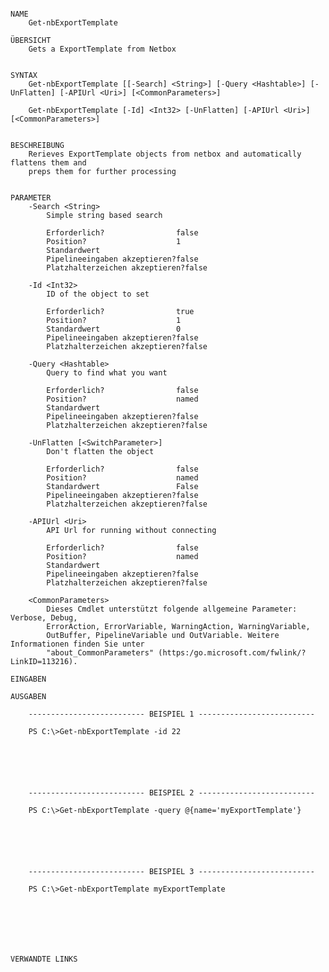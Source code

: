 ﻿```

NAME
    Get-nbExportTemplate
    
ÜBERSICHT
    Gets a ExportTemplate from Netbox
    
    
SYNTAX
    Get-nbExportTemplate [[-Search] <String>] [-Query <Hashtable>] [-UnFlatten] [-APIUrl <Uri>] [<CommonParameters>]
    
    Get-nbExportTemplate [-Id] <Int32> [-UnFlatten] [-APIUrl <Uri>] [<CommonParameters>]
    
    
BESCHREIBUNG
    Rerieves ExportTemplate objects from netbox and automatically flattens them and
    preps them for further processing
    

PARAMETER
    -Search <String>
        Simple string based search
        
        Erforderlich?                false
        Position?                    1
        Standardwert                 
        Pipelineeingaben akzeptieren?false
        Platzhalterzeichen akzeptieren?false
        
    -Id <Int32>
        ID of the object to set
        
        Erforderlich?                true
        Position?                    1
        Standardwert                 0
        Pipelineeingaben akzeptieren?false
        Platzhalterzeichen akzeptieren?false
        
    -Query <Hashtable>
        Query to find what you want
        
        Erforderlich?                false
        Position?                    named
        Standardwert                 
        Pipelineeingaben akzeptieren?false
        Platzhalterzeichen akzeptieren?false
        
    -UnFlatten [<SwitchParameter>]
        Don't flatten the object
        
        Erforderlich?                false
        Position?                    named
        Standardwert                 False
        Pipelineeingaben akzeptieren?false
        Platzhalterzeichen akzeptieren?false
        
    -APIUrl <Uri>
        API Url for running without connecting
        
        Erforderlich?                false
        Position?                    named
        Standardwert                 
        Pipelineeingaben akzeptieren?false
        Platzhalterzeichen akzeptieren?false
        
    <CommonParameters>
        Dieses Cmdlet unterstützt folgende allgemeine Parameter: Verbose, Debug,
        ErrorAction, ErrorVariable, WarningAction, WarningVariable,
        OutBuffer, PipelineVariable und OutVariable. Weitere Informationen finden Sie unter 
        "about_CommonParameters" (https:/go.microsoft.com/fwlink/?LinkID=113216). 
    
EINGABEN
    
AUSGABEN
    
    -------------------------- BEISPIEL 1 --------------------------
    
    PS C:\>Get-nbExportTemplate -id 22
    
    
    
    
    
    
    -------------------------- BEISPIEL 2 --------------------------
    
    PS C:\>Get-nbExportTemplate -query @{name='myExportTemplate'}
    
    
    
    
    
    
    -------------------------- BEISPIEL 3 --------------------------
    
    PS C:\>Get-nbExportTemplate myExportTemplate
    
    
    
    
    
    
    
VERWANDTE LINKS



```

